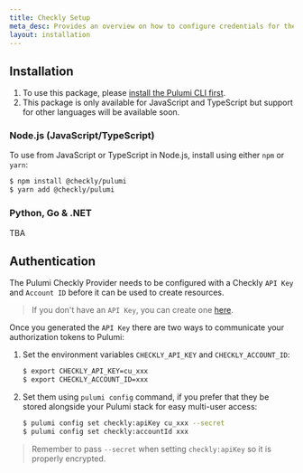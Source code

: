 ```yaml
---
title: Checkly Setup
meta_desc: Provides an overview on how to configure credentials for the Pulumi Checkly Provider.
layout: installation
---
```


## Installation

1. To use this package, please [install the Pulumi CLI first](https://www.pulumi.com/docs/get-started/install/).
1. This package is only available for JavaScript and TypeScript but support for other languages will be available soon.

### Node.js (JavaScript/TypeScript)

To use from JavaScript or TypeScript in Node.js, install using either `npm` or `yarn`:

```bash
$ npm install @checkly/pulumi
$ yarn add @checkly/pulumi
```

### Python, Go & .NET

TBA

## Authentication

The Pulumi Checkly Provider needs to be configured with a Checkly `API Key` and `Account ID` before it can be used to create resources.

> If you don't have an `API Key`, you can create one [here](https://app.checklyhq.com/settings/user/api-keys).

Once you generated the `API Key` there are two ways to communicate your authorization tokens to Pulumi:

1. Set the environment variables `CHECKLY_API_KEY` and `CHECKLY_ACCOUNT_ID`:

    ```bash
    $ export CHECKLY_API_KEY=cu_xxx
    $ export CHECKLY_ACCOUNT_ID=xxx
    ```

2. Set them using `pulumi config` command, if you prefer that they be stored alongside your Pulumi stack for easy multi-user access:

    ```bash
    $ pulumi config set checkly:apiKey cu_xxx --secret
    $ pulumi config set checkly:accountId xxx
    ```

> Remember to pass `--secret` when setting `checkly:apiKey` so it is properly encrypted.
